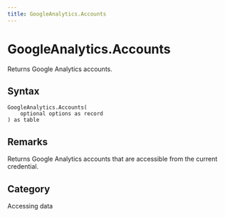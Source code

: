 ```yaml
---
title: GoogleAnalytics.Accounts
---
```


# GoogleAnalytics.Accounts


Returns Google Analytics accounts.


## Syntax

```powerquery
GoogleAnalytics.Accounts(
    optional options as record
) as table
```


## Remarks

Returns Google Analytics accounts that are accessible from the current credential.



## Category
Accessing data
